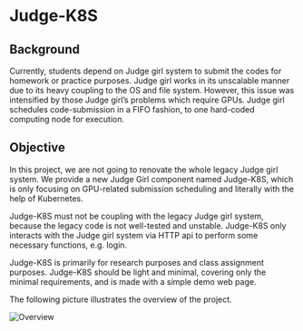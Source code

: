 # Judge-K8S

## Background

Currently, students depend on Judge girl system to submit the codes for homework or practice purposes. Judge girl works in its unscalable manner due to its heavy coupling to the OS and file system. However, this issue was intensified by those Judge girl’s problems which require GPUs. Judge girl schedules code-submission  in a FIFO fashion, to one hard-coded computing node for execution. 

## Objective

In this project, we are not going to renovate the whole legacy Judge girl system. We provide a new Judge Girl component named Judge-K8S, which is only focusing on GPU-related  submission scheduling and literally with the help of Kubernetes. 

Judge-K8S must not be coupling with the legacy Judge girl system, because the legacy code is not well-tested and unstable. Judge-K8S only interacts with the Judge girl system via HTTP api to perform some necessary functions, e.g.  login.

Judge-K8S is primarily for research purposes and class assignment purposes. Judge-K8S should be light and minimal, covering only the minimal requirements, and is made with a simple demo web page.

The following picture illustrates the overview of the project.


![Overview](https://i.imgur.com/3HVJsUi.png)
